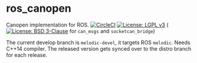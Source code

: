 ros_canopen
===========

Canopen implementation for ROS.
[![CircleCI](https://circleci.com/gh/WHILL/ros_canopen.svg?style=svg)](https://circleci.com/gh/WHILL/ros_canopen)
[![License: LGPL v3](https://img.shields.io/badge/License-LGPL%20v3-blue.svg)](https://www.gnu.org/licenses/lgpl-3.0)
([![License: BSD 3-Clause](https://img.shields.io/badge/License-BSD%203--Clause-blue.svg)](https://opensource.org/licenses/BSD-3-Clause) for `can_msgs` and `socketcan_bridge`)

The current develop branch is `melodic-devel`, it targets ROS `melodic`. Needs C++14 compiler.
The released version gets synced over to the distro branch for each release.
